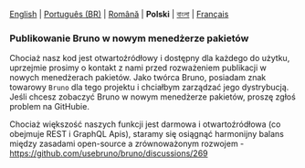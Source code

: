 [English](/publishing.md) | [Português (BR)](docs/publishing/publishing_pt_br.md) | [Română](docs/publishing/publishing_ro.md) | **Polski** | [বাংলা](docs/publishing/publishing_bn.md) | [Français](docs/publishing/publishing_fr.md)

### Publikowanie Bruno w nowym menedżerze pakietów

Chociaż nasz kod jest otwartoźródłowy i dostępny dla każdego do użytku, uprzejmie prosimy o kontakt z nami przed rozważeniem publikacji w nowych menedżerach pakietów. Jako twórca Bruno, posiadam znak towarowy `Bruno` dla tego projektu i chciałbym zarządzać jego dystrybucją. Jeśli chcesz zobaczyć Bruno w nowym menedżerze pakietów, proszę zgłoś problem na GitHubie.

Chociaż większość naszych funkcji jest darmowa i otwartoźródłowa (co obejmuje REST i GraphQL Apis),
staramy się osiągnąć harmonijny balans między zasadami open-source a zrównoważonym rozwojem - https://github.com/usebruno/bruno/discussions/269
